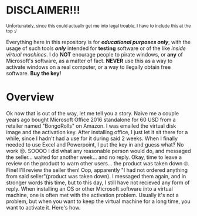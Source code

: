 # DISCLAIMER!!!
<sub>Unfortunately, since this could actually get me into legal trouble, I have to include this at the top :/<sub>
  
Everything here in this repository is for ***educational purposes only***, with the usage of such tools ***only*** intended for **testing** software or of the like *inside virtual machines*. I do **NOT** enourage people to pirate windows, or **any** of Microsoft's software, as a matter of fact. **NEVER** use this as a way to activate windows on a real computer, or a way to ilegally obtain free software. **Buy the key!**

# Overview
Ok now that is out of the way, let me tell you a story. Naive me a couple years ago bought Microsoft Office 2016 standalone for 60 USD from a retailer named "BongoRolls" on Amazon. I was emailed the virtual disk image and the activation key. After installing office, I just let it sit there for a while, since I hadn't had a use for it during said 2 weeks. When I finally needed to use Excel and Powerpoint, I put the key in and guess what?
No work 😔. SOOOO I did what any reasonable person would do, and messaged the seller... waited for another week... and no reply. Okay, time to leave a review on the product to warn other users... the product was taken down 🙄. Fine! I'll review the seller then! Oop, apparently "I had not ordered anything from said seller"(product was taken down). I messaged them again, and in stronger words this time, but to this day, I still have not recieved any form of reply. 
When installing an OS or other Microsoft software into a virtual machine, one is often met with the activation problem. Usually it's not a problem, but when you want to keep the virtual machine for a long time, you want to activate it. Here's how.
